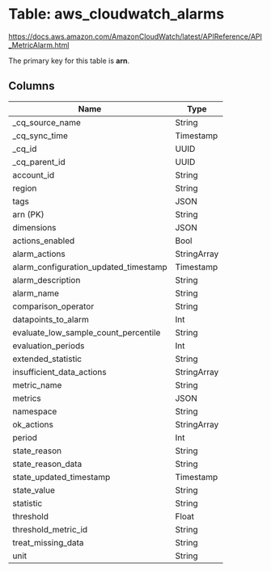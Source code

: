 # Table: aws_cloudwatch_alarms

https://docs.aws.amazon.com/AmazonCloudWatch/latest/APIReference/API_MetricAlarm.html

The primary key for this table is **arn**.



## Columns
| Name          | Type          |
| ------------- | ------------- |
|_cq_source_name|String|
|_cq_sync_time|Timestamp|
|_cq_id|UUID|
|_cq_parent_id|UUID|
|account_id|String|
|region|String|
|tags|JSON|
|arn (PK)|String|
|dimensions|JSON|
|actions_enabled|Bool|
|alarm_actions|StringArray|
|alarm_configuration_updated_timestamp|Timestamp|
|alarm_description|String|
|alarm_name|String|
|comparison_operator|String|
|datapoints_to_alarm|Int|
|evaluate_low_sample_count_percentile|String|
|evaluation_periods|Int|
|extended_statistic|String|
|insufficient_data_actions|StringArray|
|metric_name|String|
|metrics|JSON|
|namespace|String|
|ok_actions|StringArray|
|period|Int|
|state_reason|String|
|state_reason_data|String|
|state_updated_timestamp|Timestamp|
|state_value|String|
|statistic|String|
|threshold|Float|
|threshold_metric_id|String|
|treat_missing_data|String|
|unit|String|